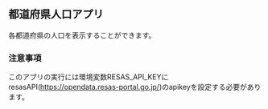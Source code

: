 

## 都道府県人口アプリ
各都道府県の人口を表示することができます。

### 注意事項
このアプリの実行には環境変数RESAS_API_KEYにresasAPI(https://opendata.resas-portal.go.jp/)のapikeyを設定する必要があります。
